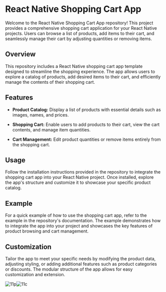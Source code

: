 # React Native Shopping Cart App

Welcome to the React Native Shopping Cart App repository! This project provides a comprehensive shopping cart application for your React Native projects. Users can browse a list of products, add items to their cart, and seamlessly manage their cart by adjusting quantities or removing items.

## Overview

This repository includes a React Native shopping cart app template designed to streamline the shopping experience. The app allows users to explore a catalog of products, add desired items to their cart, and efficiently manage the contents of their shopping cart.

## Features

- **Product Catalog:** Display a list of products with essential details such as images, names, and prices.

- **Shopping Cart:** Enable users to add products to their cart, view the cart contents, and manage item quantities.

- **Cart Management:** Edit product quantities or remove items entirely from the shopping cart.

## Usage

Follow the installation instructions provided in the repository to integrate the shopping cart app into your React Native project. Once installed, explore the app's structure and customize it to showcase your specific product catalog.

## Example

For a quick example of how to use the shopping cart app, refer to the example in the repository's documentation. The example demonstrates how to integrate the app into your project and showcases the key features of product browsing and cart management.

## Customization

Tailor the app to meet your specific needs by modifying the product data, adjusting styling, or adding additional features such as product categories or discounts. The modular structure of the app allows for easy customization and extension.

![11p](https://github.com/mrigankpwskills94/pr-shopping-cart/assets/142077988/80417d68-ee67-49ea-990e-abfd226b8552)![11c](https://github.com/mrigankpwskills94/pr-shopping-cart/assets/142077988/d96bf850-b2ce-4fe2-9743-876ac2657d06)

